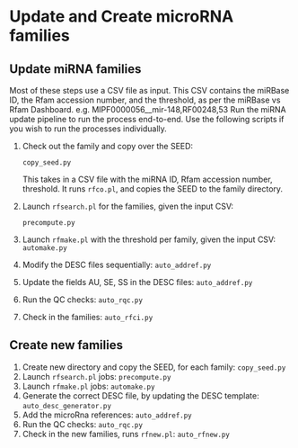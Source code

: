 # Update and Create microRNA families

## Update miRNA families

Most of these steps use a CSV file as input. This CSV contains the miRBase ID, the Rfam accession number, and the threshold, 
as per the miRBase vs Rfam Dashboard. 
e.g. MIPF0000056__mir-148,RF00248,53
Run the miRNA update pipeline to run the process end-to-end. 
Use the following scripts if you wish to run the processes individually.

1. Check out the family and copy over the SEED:

    `copy_seed.py`

    This takes in a CSV file with the miRNA ID, Rfam accession number, threshold. It runs `rfco.pl`, and copies the SEED to the family directory. 

2. Launch `rfsearch.pl` for the families, given the input CSV:

    `precompute.py`

3. Launch `rfmake.pl` with the threshold per family, given the input CSV:
    `automake.py`

4. Modify the DESC files sequentially:
    `auto_addref.py`

5. Update the fields AU, SE, SS in the DESC files:
    `auto_addref.py`

6. Run the QC checks:
    `auto_rqc.py`

7. Check in the families:
   `auto_rfci.py`

   
## Create new families

1. Create new directory and copy the SEED, for each family:
    `copy_seed.py`
2. Launch `rfsearch.pl` jobs:
    `precompute.py`
3. Launch `rfmake.pl` jobs:
   `automake.py`
4. Generate the correct DESC file, by updating the DESC template:
    `auto_desc_generator.py`
5. Add the microRna references:
    `auto_addref.py`
6. Run the QC checks:
   `auto_rqc.py`
7. Check in the new families, runs `rfnew.pl`:
    `auto_rfnew.py`

